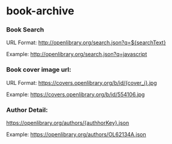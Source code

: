 # book-archive
### Book Search
URL Format: http://openlibrary.org/search.json?q=${searchText}

Example: http://openlibrary.org/search.json?q=javascript


### Book cover image url: 
URL Format: https://covers.openlibrary.org/b/id/{cover_i}.jpg

Example: https://covers.openlibrary.org/b/id/554106.jpg



### Author Detail: 
https://openlibrary.org/authors/{authhorKey}.json

Example: https://openlibrary.org/authors/OL62134A.json
